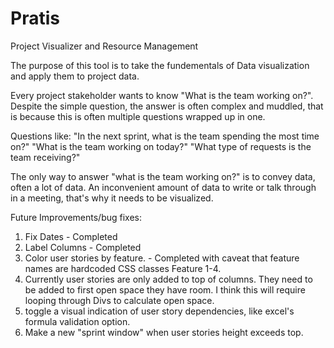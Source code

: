 # Pratis
Project Visualizer and Resource Management

The purpose of this tool is to take the fundementals of Data visualization and apply them to project data. 

Every project stakeholder wants to know "What is the team working on?". Despite the simple question, the answer is often complex and muddled, that is because this is often multiple questions wrapped up in one. 

Questions like: 
"In the next sprint, what is the team spending the most time on?"
"What is the team working on today?"
"What type of requests is the team receiving?"

The only way to answer "what is the team working on?" is to convey data, often a lot of data. An inconvenient amount of data to write or talk through in a meeting, that's why it needs to be visualized. 


Future Improvements/bug fixes:

1. Fix Dates - Completed
2. Label Columns - Completed
3. Color user stories by feature. - Completed with caveat that feature names are hardcoded CSS classes Feature 1-4. 
4. Currently user stories are only added to top of columns. They need to be added to first open space they have room. I think this will require looping through Divs to calculate open space.
5. toggle a visual indication of user story dependencies, like excel's formula validation option.
6. Make a new "sprint window" when user stories height exceeds top.

